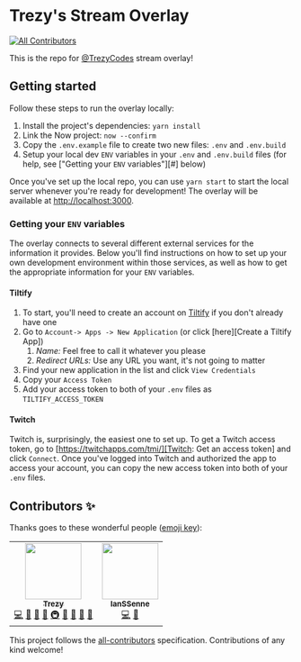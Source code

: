 # Trezy's Stream Overlay
<!-- ALL-CONTRIBUTORS-BADGE:START - Do not remove or modify this section -->
[![All Contributors](https://img.shields.io/badge/all_contributors-2-orange.svg?style=flat-square)](#contributors-)
<!-- ALL-CONTRIBUTORS-BADGE:END -->

This is the repo for [@TrezyCodes][Twitch: TrezyCodes] stream overlay!

## Getting started

Follow these steps to run the overlay locally:

1. Install the project's dependencies:
  ```yarn install```
1. Link the Now project:
  ```now --confirm```
1. Copy the `.env.example` file to create two new files: `.env` and `.env.build`
1. Setup your local dev `ENV` variables in your `.env` and `.env.build` files (for help, see ["Getting your `ENV` variables"][#] below)

Once you've set up the local repo, you can use `yarn start` to start the local server whenever you're ready for development! The overlay will be available at [http://localhost:3000](http://localhost:3000).

### Getting your `ENV` variables

The overlay connects to several different external services for the information it provides. Below you'll find instructions on how to set up your own development environment within those services, as well as how to get the appropriate information for your `ENV` variables.

#### Tiltify

1. To start, you'll need to create an account on [Tiltify][Tiltify] if you don't already have one
1. Go to `Account-> Apps -> New Application` (or click [here][Create a Tiltify App])
    1. *Name:* Feel free to call it whatever you please
    1. *Redirect URLs:* Use any URL you want, it's not going to matter
1. Find your new application in the list and click `View Credentials`
1. Copy your `Access Token`
1. Add your access token to both of your `.env` files as `TILTIFY_ACCESS_TOKEN`

#### Twitch

Twitch is, surprisingly, the easiest one to set up. To get a Twitch access token, go to [https://twitchapps.com/tmi/][Twitch: Get an access token] and click `Connect`. Once you've logged into Twitch and authorized the app to access your account, you can copy the new access token into both of your `.env` files.





[Tiltify]: https://tiltify.com "Tiltify"
[Tiltify: Create a new app]: https://tiltify.com/@me/dashboard/account/apps/create "Tiltify: Create a new application"

[Twitch: Get an access token]: https://twitchapps.com/tmi/
[Twitch: TrezyCodes]: https://twitch.tv/TrezyCodes "TrezyCodes on Twitch"






## Contributors ✨

Thanks goes to these wonderful people ([emoji key](https://allcontributors.org/docs/en/emoji-key)):

<!-- ALL-CONTRIBUTORS-LIST:START - Do not remove or modify this section -->
<!-- prettier-ignore-start -->
<!-- markdownlint-disable -->
<table>
  <tr>
    <td align="center"><a href="http://trezy.com"><img src="https://avatars2.githubusercontent.com/u/442980?v=4" width="100px;" alt=""/><br /><sub><b>Trezy</b></sub></a><br /><a href="https://github.com/trezy-studios/twitch-overlay/commits?author=trezy" title="Code">💻</a> <a href="https://github.com/trezy-studios/twitch-overlay/commits?author=trezy" title="Documentation">📖</a> <a href="#design-trezy" title="Design">🎨</a> <a href="#ideas-trezy" title="Ideas, Planning, & Feedback">🤔</a> <a href="#infra-trezy" title="Infrastructure (Hosting, Build-Tools, etc)">🚇</a> <a href="#maintenance-trezy" title="Maintenance">🚧</a> <a href="#projectManagement-trezy" title="Project Management">📆</a> <a href="#question-trezy" title="Answering Questions">💬</a> <a href="https://github.com/trezy-studios/twitch-overlay/pulls?q=is%3Apr+reviewed-by%3Atrezy" title="Reviewed Pull Requests">👀</a></td>
    <td align="center"><a href="https://github.com/IanSSenne"><img src="https://avatars2.githubusercontent.com/u/48780301?v=4" width="100px;" alt=""/><br /><sub><b>IanSSenne</b></sub></a><br /><a href="https://github.com/trezy-studios/twitch-overlay/commits?author=IanSSenne" title="Code">💻</a> <a href="#ideas-IanSSenne" title="Ideas, Planning, & Feedback">🤔</a></td>
  </tr>
</table>

<!-- markdownlint-enable -->
<!-- prettier-ignore-end -->
<!-- ALL-CONTRIBUTORS-LIST:END -->

This project follows the [all-contributors](https://github.com/all-contributors/all-contributors) specification. Contributions of any kind welcome!
